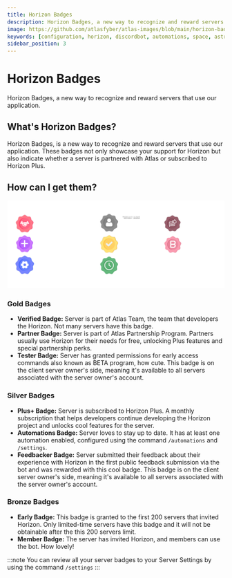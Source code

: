 ```yaml
---
title: Horizon Badges
description: Horizon Badges, a new way to recognize and reward servers that use our application.
image: https://github.com/atlasfyber/atlas-images/blob/main/horizon-badges.jpg?raw=true
keywords: [configuration, horizon, discordbot, automations, space, astronomy, settings]
sidebar_position: 3
---
```

# Horizon Badges
Horizon Badges, a new way to recognize and reward servers that use our application.

## What's Horizon Badges?
Horizon Badges, is a new way to recognize and reward servers that use our application. These badges not only showcase your support for Horizon but also indicate whether a server is partnered with Atlas or subscribed to Horizon Plus.

## How can I get them?

![Badges](https://github.com/atlasfyber/atlas-images/blob/main/horizon-badges-info.png?raw=true)

### Gold Badges
- **Verified Badge:** Server is part of Atlas Team, the team that developers the Horizon. Not many servers have this badge.
- **Partner Badge:** Server is part of Atlas Partnership Program. Partners usually use Horizon for their needs for free, unlocking Plus features and special partnership perks.
- **Tester Badge:** Server has granted permissions for early access commands also known as BETA program, how cute. This badge is on the client server owner's side, meaning it's available to all servers associated with the server owner's account.
### Silver Badges
- **Plus+ Badge:** Server is subscribed to Horizon Plus. A monthly subscription that helps developers continue developing the Horizon project and unlocks cool features for the server.
- **Automations Badge:** Server loves to stay up to date. It has at least one automation enabled, configured using the command `/automations` and `/settings`.
- **Feedbacker Badge:** Server submitted their feedback about their experience with Horizon in the first public feedback submission via the bot and was rewarded with this cool badge. This badge is on the client server owner's side, meaning it's available to all servers associated with the server owner's account.
### Bronze Badges
- **Early Badge:** This badge is granted to the first 200 servers that invited Horizon. Only limited-time servers have this badge and it will not be obtainable after the this 200 servers limit.
- **Member Badge:** The server has invited Horizon, and members can use the bot. How lovely!

:::note
You can review all your server badges to your Server Settings by using the command `/settings`
:::
